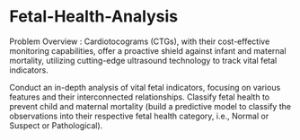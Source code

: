 # Fetal-Health-Analysis
Problem Overview : Cardiotocograms (CTGs), with their cost-effective monitoring capabilities, offer a proactive shield against infant and maternal mortality, utilizing cutting-edge ultrasound technology to track vital fetal indicators.

Conduct an in-depth analysis of vital fetal indicators, focusing on various features and their interconnected relationships.
Classify fetal health to prevent child and maternal mortality (build a predictive model to classify the observations into their respective fetal health category, i.e., Normal or Suspect or Pathological).
